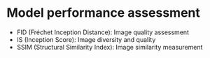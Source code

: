 # Model performance assessment

* FID (Fréchet Inception Distance): Image quality assessment
* IS (Inception Score): Image diversity and quality
* SSIM (Structural Similarity Index): Image similarity measurement